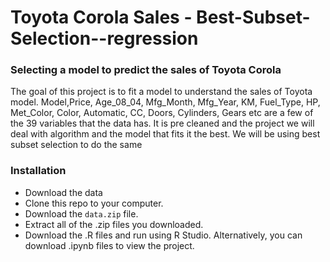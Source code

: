# Toyota Corola Sales - Best-Subset-Selection--regression
### Selecting a model to predict the sales of Toyota Corola
The goal of this project is to fit a model to understand the sales of Toyota model. Model,Price, Age_08_04, Mfg_Month, Mfg_Year, KM, Fuel_Type, HP, Met_Color, Color, Automatic, CC, Doors, Cylinders, Gears etc are a few of the 39 variables that the data has. It is pre cleaned and the project we will deal with algorithm and the model that fits it the best. We will be using best subset selection to do the same 
### Installation
* Download the data
* Clone this repo to your computer.
* Download the `data.zip` file.
* Extract all of the .zip files you downloaded.
* Download the .R files and run using R Studio. Alternatively, you can download .ipynb files to view the project. 
